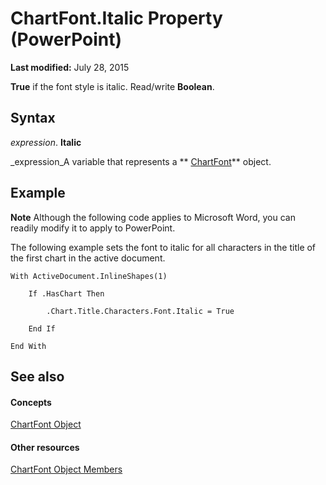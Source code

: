 
# ChartFont.Italic Property (PowerPoint)

 **Last modified:** July 28, 2015

 **True** if the font style is italic. Read/write **Boolean**.

## Syntax

 _expression_. **Italic**

 _expression_A variable that represents a  ** [ChartFont](185dfaa0-4ed9-01d2-6584-b0838b50ef8c.md)** object.


## Example




 **Note**  Although the following code applies to Microsoft Word, you can readily modify it to apply to PowerPoint.

The following example sets the font to italic for all characters in the title of the first chart in the active document.




```
With ActiveDocument.InlineShapes(1)

    If .HasChart Then

        .Chart.Title.Characters.Font.Italic = True

    End If

End With
```


## See also


#### Concepts


 [ChartFont Object](185dfaa0-4ed9-01d2-6584-b0838b50ef8c.md)
#### Other resources


 [ChartFont Object Members](8ec251bd-d4f8-bd15-0b7f-5da95409d315.md)
